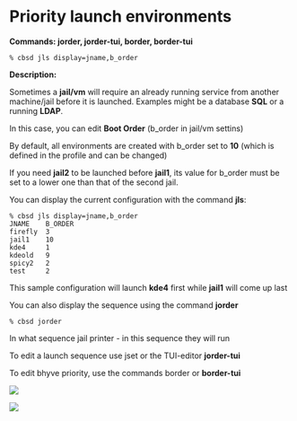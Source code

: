 # Priority launch environments

**Commands: jorder, jorder-tui, border, border-tui**

```
% cbsd jls display=jname,b_order
```

**Description:**

Sometimes a **jail/vm** will require an already running service from another machine/jail before it is launched. Examples might be a database **SQL** or a running **LDAP**.

In this case, you can edit **Boot Order** (b_order in jail/vm settins)

By default, all environments are created with b_order set to **10** (which is defined in the profile and can be changed)

If you need **jail2** to be launched before **jail1**, its value for b_order must be set to a lower one than that of the second jail.

You can display the current configuration with the command **jls**:

```
% cbsd jls display=jname,b_order
JNAME    B_ORDER
firefly  3
jail1    10
kde4     1
kdeold   9
spicy2   2
test     2
```

This sample configuration will launch **kde4** first while **jail1** will come up last

You can also display the sequence using the command **jorder**

```
% cbsd jorder
```

In what sequence jail printer - in this sequence they will run

To edit a launch sequence use jset or the TUI-editor **jorder-tui**

To edit bhyve priority, use the commands border or **border-tui**

![](https://www.bsdstore.ru/img/jorder1.png)


![](https://www.bsdstore.ru/img/jorder2.png)
